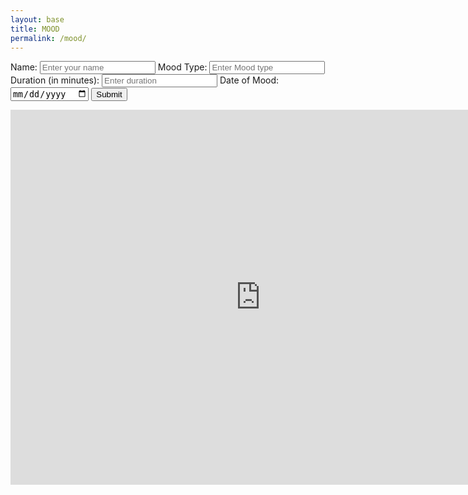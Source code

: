 ```yaml
---
layout: base
title: MOOD
permalink: /mood/
--- 
```


<html lang="en">
<head>
    <meta charset="UTF-8">
    <title>Mood</title>
</head>
<body>
<div id="selectedAscii"></div>
<script src="https://vidhaganji.github.io/frontend/assets/js/Mood.js" defer></script>
<div class="purple-form">
        <div id="binaryDurationBadge" class="binary-badge"></div>
        <form id="MoodForm">
            <label for="name">Name:</label>
            <input type="text" id="name" name="name" placeholder="Enter your name" required>
            <label for="MoodType">Mood Type:</label>
            <input type="text" id="MoodType" name="MoodType" placeholder="Enter Mood type" required>
            <label for="duration">Duration (in minutes):</label>
            <input type="number" id="duration" name="duration" placeholder="Enter duration" required>
            <label for="MoodDate">Date of Mood:</label>
            <input type="date" id="MoodDate" name="MoodDate" required>
            <input type="submit" value="Submit">
        </form>
    </div>
    <script>
        const userIDFromLocalStorage = localStorage.getItem('loggedInUserId');
        console.log(userIDFromLocalStorage);
        document.getElementById('MoodForm').addEventListener('submit', function (event) {
            event.preventDefault();
            const name = document.getElementById('name').value;
            const MoodType = document.getElementById('MoodType').value;
            const duration = document.getElementById('duration').value;
            const MoodDate = document.getElementById('MoodDate').value;
            fetch(`http://127.0.0.1:8240/api/users/${userIDFromLocalStorage}`)
                .then(response => {
                    if (!response.ok) {
                        throw new Error('Network response was not ok');
                    }
                    return response.json();
                })
                .then(data => {
                    const originalMoodData = Array.isArray(data.Mood) ? data.Mood : [];
                    const originalSleepData = Array.isArray(data.tracking) ? data.tracking : [];
                    const Mood = {
                        "name": name,
                        "MoodType": MoodType,
                        "duration": duration,
                        "MoodDate": MoodDate
                    }
                    const updatedMoodData = [...originalMoodData, Mood];
                    const data2 = {
                        "id": userIDFromLocalStorage,
                        "name": name,
                        "uid": "life",
                        "dob": "10/12/13",
                        "age": "16",
                        "Mood": updatedMoodData,
                        "tracking": originalSleepData
                    };
                    var jsonData = JSON.stringify(data2);
                    fetch(`http://127.0.0.1:8240/api/users/${userIDFromLocalStorage}`, {
                        method: 'PUT',
                        headers: {
                            'Content-Type': 'application/json'
                        },
                        body: jsonData
                    })
                        .then(response => response.json())
                        .then(data => {
                            console.log('Server response:', data);
                        })
                        .catch(error => {
                            console.error('Error:', error);
                        });
                    const binaryDuration = decimalToBinary(duration);
                    displayBinaryBadge(binaryDuration);
                })
                .catch(error => {
                    console.error('Error:', error);
                });
        });
        function decimalToBinary(number) {
            return (number >>> 0).toString(2);
        }
        function displayBinaryBadge(binaryString) {
            const binaryBadgeElement = document.getElementById('binaryDurationBadge');
            binaryBadgeElement.innerHTML = '';
            const overThirtyMinutes = isOverThirtyMinutes(binaryString);
            const overTenMinutes = isOverTenMinutes(binaryString);
            const didPractice = checkPracticeToday(); // Assuming you have a function to check if they practiced today
            const badgeEarned = performOR(overThirtyMinutes, performAND(overTenMinutes, didPractice));
            createBadge(badgeEarned);
        }
        function isOverThirtyMinutes(binaryString) {
            return parseInt(binaryString, 2) >= 30; // Assuming 30 minutes equals binary 11110
        }
        function isOverTenMinutes(binaryString) {
            return parseInt(binaryString, 2) >= 10; // Assuming 10 minutes equals binary 1010
        }
        function checkPracticeToday(MoodDate) {
          const today = new Date(); // Get current date
          const Mood = new Date(MoodDate); // Convert Mood date string to Date object
           // Compare the year, month, and day of both dates
          return (
            today.getFullYear() === Mood.getFullYear() &&
            today.getMonth() === Mood.getMonth() &&
            today.getDate() === Mood.getDate()
            );
        }
        function performOR(flag1, flag2) {
            return (flag1 || flag2) ? 1 : 0;
        }
        function performAND(flag1, flag2) {
            return (flag1 && flag2) ? 1 : 0;
        }
        function createBinaryBadge(duration, isToday) {
            const binaryBadgeElement = document.getElementById('binaryDurationBadge');
            binaryBadgeElement.innerHTML = '';
            if (isToday) {
                const asciiBadge = document.createElement('pre');
                asciiBadge.style.fontSize = '24px';
                asciiBadge.style.lineHeight = '1';
                asciiBadge.style.color = 'green';
                asciiBadge.textContent = 'Today';
                binaryBadgeElement.appendChild(asciiBadge);
            } else if (duration >= 30) {
                const binaryString = (duration >>> 0).toString(2); // Convert duration to binary string
                for (let i = 0; i < binaryString.length; i++) {
                    const span = document.createElement('span');
                    span.textContent = binaryString[i];
                    span.classList.add('binary-digit');
                    binaryBadgeElement.appendChild(span);
                }
            } else {
                for (let i = 0; i < 6; i++) {
                    const span = document.createElement('span');
                    span.textContent = '0';
                    span.classList.add('binary-digit');
                    binaryBadgeElement.appendChild(span);
                }
            }
        }
    function displayBinaryBadge(duration, MoodDate) {
        const binaryBadgeElement = document.getElementById('binaryDurationBadge');
        binaryBadgeElement.innerHTML = '';
        const today = new Date();
        const Mood = new Date(MoodDate);
        const isToday = (
            today.getFullYear() === Mood.getFullYear() &&
            today.getMonth() === Mood.getMonth() &&
            today.getDate() === Mood.getDate()
        );
        createBinaryBadge(duration, isToday);
    }
    </script>
    <iframe src="https://vidhaganji.github.io/frontend/Moodgraph/" width="800" height="600" frameborder="0"></iframe>
</body>

</html>







